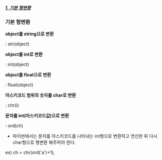 ##### [1. 기본 형변환](#기본-형변환)


### 기본 형변환

**object를 string으로 변환**

: str(object)


**object를 int로 변환**

: int(object)


**object를 float으로 변환**

: float(object)


**아스키코드 범위의 숫자를 char로 변환**

: chr(i)


**문자를 int(아스키코드값)으로 변환**

: ord(ch)


- 파이썬에서는 문자를 아스키코드를 나타내는 int형으로 변환하고 연산한 뒤 다시 char형으로 형변환 해주어야 한다.

ex) ch = chr(ord('a')+1);
